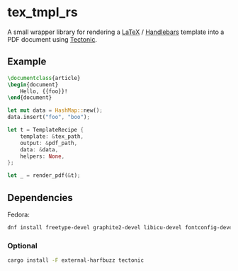 # tex_tmpl_rs

A small wrapper library for rendering a [LaTeX](https://www.latex-project.org/) / [Handlebars](https://github.com/sunng87/handlebars-rust) template into a PDF document using [Tectonic](https://tectonic-typesetting.github.io).

## Example

```tex
\documentclass{article}
\begin{document}
    Hello, {{foo}}!
\end{document}
```

```rust
let mut data = HashMap::new();
data.insert("foo", "boo");

let t = TemplateRecipe {
    template: &tex_path,
    output: &pdf_path,
    data: &data,
    helpers: None,
};

let _ = render_pdf(&t);
```

## Dependencies

Fedora:

```sh
dnf install freetype-devel graphite2-devel libicu-devel fontconfig-devel gcc-c++ libpng-devel
```

### Optional

```sh
cargo install -F external-harfbuzz tectonic
```
